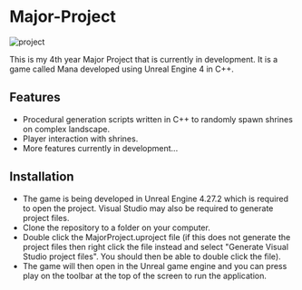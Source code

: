 # Major-Project
![project](https://user-images.githubusercontent.com/93496368/156871820-e4646de9-f7f5-49fe-a51a-06b2a0b70c66.png)

This is my 4th year Major Project that is currently in development. It is a game called Mana developed using Unreal Engine 4 in C++.

## Features
* Procedural generation scripts written in C++ to randomly spawn shrines on complex landscape.
* Player interaction with shrines.
* More features currently in development...

## Installation
* The game is being developed in Unreal Engine 4.27.2 which is required to open the project. Visual Studio may also be required to generate project files.
* Clone the repository to a folder on your computer.
* Double click the MajorProject.uproject file (if this does not generate the project files then right click the file instead and select "Generate Visual Studio project files". You should then be able to double click the file).
* The game will then open in the Unreal game engine and you can press play on the toolbar at the top of the screen to run the application.

